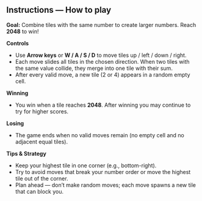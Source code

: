 ## Instructions — How to play

**Goal:** Combine tiles with the same number to create larger numbers. Reach **2048** to win!

**Controls**
- Use **Arrow keys** or **W / A / S / D** to move tiles up / left / down / right.
- Each move slides all tiles in the chosen direction. When two tiles with the same value collide, they merge into one tile with their sum.
- After every valid move, a new tile (2 or 4) appears in a random empty cell.

**Winning**
- You win when a tile reaches **2048**. After winning you may continue to try for higher scores.

**Losing**
- The game ends when no valid moves remain (no empty cell and no adjacent equal tiles).

**Tips & Strategy**
- Keep your highest tile in one corner (e.g., bottom-right).
- Try to avoid moves that break your number order or move the highest tile out of the corner.
- Plan ahead — don’t make random moves; each move spawns a new tile that can block you.
